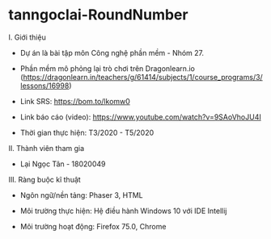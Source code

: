 # tanngoclai-RoundNumber

I. Giới thiệu

- Dự án là bài tập môn Công nghệ phần mềm - Nhóm 27.

- Phần mềm mô phỏng lại trò chơi trên Dragonlearn.io (https://dragonlearn.in/teachers/g/61414/subjects/1/course_programs/3/lessons/16998)

- Link SRS: https://bom.to/lkomw0

- Link báo cáo (video): https://www.youtube.com/watch?v=9SAoVhoJU4I

- Thời gian thực hiện: T3/2020 - T5/2020

II. Thành viên tham gia

- Lại Ngọc Tân - 18020049
  
III. Ràng buộc kĩ thuật

- Ngôn ngữ/nền tảng: Phaser 3, HTML

- Môi trường thực hiện: Hệ điều hành Windows 10 với IDE Intellij

- Môi trường hoạt động: Firefox 75.0, Chrome
